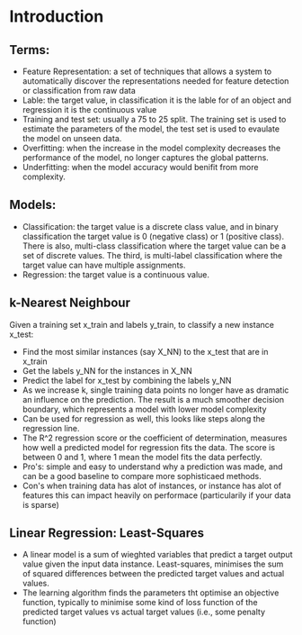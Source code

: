 # Introduction

## Terms:

* Feature Representation: a set of techniques that allows a system to automatically discover the representations needed for feature detection or classification from raw data
* Lable: the target value, in classification it is the lable for of an object and regression it is the continuous value
* Training and test set: usually a 75 to 25 split. The training set is used to estimate the parameters of the model, the test set is used to evaulate the model on unseen data. 
* Overfitting: when the increase in the model complexity decreases the performance of the model, no longer captures the global patterns. 
* Underfitting: when the model accuracy would benifit from more complexity. 

## Models:

* Classification: the target value is a discrete class value, and in binary classification the target value is 0 (negative class) or 1 (positive class). There is also, multi-class classification where the target value can be a set of discrete values. The third, is multi-label classification where the target value can have multiple assignments. 
* Regression: the target value is a continuous value. 

## k-Nearest Neighbour

Given a training set x_train and labels y_train, to classify a new instance x_test:

* Find the most similar instances (say X_NN) to the x_test that are in x_train
* Get the labels y_NN for the instances in X_NN
* Predict the label for x_test by combining the labels y_NN
* As we increase k, single training data points no longer have as dramatic an influence on the prediction. The result is a much smoother decision boundary, which represents a model with lower model complexity 
* Can be used for regression as well, this looks like steps along the regression line. 
* The R^2 regression score or the coefficient of determination, measures how well a predicted model for regression fits the data. The score is between 0 and 1, where 1 mean the model fits the data perfectly.
* Pro's: simple and easy to understand why a prediction was made, and can be a good baseline to compare more sophisticaed methods. 
* Con's when training data has alot of instances, or instance has alot of features this can impact heavily on performace (particularily if your data is sparse)

## Linear Regression: Least-Squares
* A linear model is a sum of wieghted variables that predict a target output value given the input data instance. Least-squares, minimises the sum of squared differences between the predicted target values and actual values.
* The learning algorithm finds the parameters tht optimise an objective function, typically to minimise some kind of loss function of the predicted target values vs actual target values (i.e., some penalty function) 
